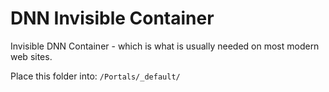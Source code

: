 # DNN Invisible Container
Invisible DNN Container - which is what is usually needed on most modern web sites.

Place this folder into:
`/Portals/_default/`
